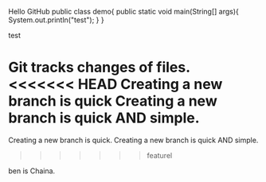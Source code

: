 Hello GitHub
public class demo{
	public static void main(String[] args){
	System.out.println("test");
	}
}

test

Git tracks changes of files.
<<<<<<< HEAD
Creating a new branch is quick
Creating a new branch is quick AND simple.
=======
Creating a new branch is quick.
Creating a new branch is quick AND simple.
>>>>>>> featurel

ben is Chaina.

